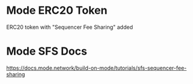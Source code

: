 # Mode ERC20 Token
ERC20 token with "Sequencer Fee Sharing" added

# Mode SFS Docs
https://docs.mode.network/build-on-mode/tutorials/sfs-sequencer-fee-sharing
